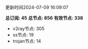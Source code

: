 更新时间2024-07-09 16:09:07

**总订阅: 45**
**总节点: 856**
**有效节点: 338**
- v2ray节点: 305
- ss节点: 19
- trojan节点: 14
